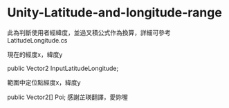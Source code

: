 # Unity-Latitude-and-longitude-range

此為判斷使用者經緯度，並過叉積公式作為換算，詳細可參考LatitudeLongitude.cs

現在的經度x，緯度y

public Vector2 InputLatitudeLongitude;

範圍中定位點經度x，緯度y

public Vector2[] Poi;
感謝芷瑛翻譯，愛妳喔
